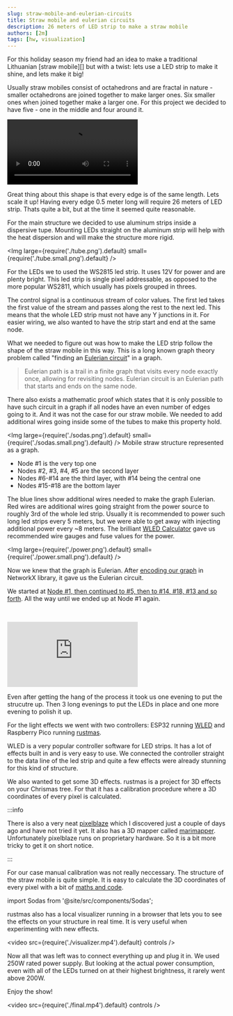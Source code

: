 ```yaml
---
slug: straw-mobile-and-eulerian-circuits
title: Straw mobile and eulerian circuits
description: 26 meters of LED strip to make a straw mobile
authors: [2m]
tags: [hw, visualization]
---
```


<p class="p-summary">
For this holiday season my friend had an idea to make a traditional Lithuanian [straw mobile][] but with a twist: lets use a LED strip to make it shine, and lets make it big!
</p>

[straw mobile]: https://en.wikipedia.org/wiki/Straw_mobile

<!--truncate-->

Usually straw mobiles consist of octahedrons and are fractal in nature - smaller octahedrons are joined together to make larger ones. Six smaller ones when joined together make a larger one. For this project we decided to have five - one in the middle and four around it.

<p><video src={require('./straw_mobile.mp4').default} controls /></p>

Great thing about this shape is that every edge is of the same length. Lets scale it up! Having every edge 0.5 meter long will require 26 meters of LED strip. Thats quite a bit, but at the time it seemed quite reasonable.

For the main structure we decided to use aluminum strips inside a dispersive tupe. Mounting LEDs straight on the aluminum strip will help with the heat dispersion and will make the structure more rigid.

<Img large={require('./tube.png').default} small={require('./tube.small.png').default} />

For the LEDs we to used the WS2815 led strip. It uses 12V for power and are plenty bright. This led strip is single pixel addressable, as opposed to the more popular WS2811, which usually has pixels grouped in threes.

The control signal is a continuous stream of color values. The first led takes the first value of the stream and passes along the rest to the next led. This means that the whole LED strip must not have any Y junctions in it. For easier wiring, we also wanted to have the strip start and end at the same node.

What we needed to figure out was how to make the LED strip follow the shape of the straw mobile in this way. This is a long known graph theory problem called "finding an [Eulerian circuit][]" in a graph.

[Eulerian circuit]: https://en.wikipedia.org/wiki/Eulerian_path

> Eulerian path is a trail in a finite graph that visits every node exactly once, allowing for revisiting nodes. Eulerian circuit is an Eulerian path that starts and ends on the same node.

There also exists a mathematic proof which states that it is only possible to have such circuit in a graph if all nodes have an even number of edges going to it. And it was not the case for our straw mobile. We needed to add additional wires going inside some of the tubes to make this property hold.

<Img large={require('./sodas.png').default} small={require('./sodas.small.png').default} />
Mobile straw structure represented as a graph.

* Node #1 is the very top one
* Nodes #2, #3, #4, #5 are the second layer
* Nodes #6-#14 are the third layer, with #14 being the central one
* Nodes #15-#18 are the bottom layer

The blue lines show additional wires needed to make the graph Eulerian. Red wires are additional wires going straight from the power source to roughly 3rd of the whole led strip. Usually it is recommended to power such long led strips every 5 meters, but we were able to get away with injecting additional power every ~8 meters. The brilliant [WLED Calculator][] gave us recommended wire gauges and fuse values for the power.

[WLED Calculator]: https://wled-calculator.github.io/

<Img large={require('./power.png').default} small={require('./power.small.png').default} />

Now we knew that the graph is Eulerian. After [encoding our graph][] in NetworkX library, it gave us the Eulerian circuit.

[encoding our graph]: https://github.com/2m/sodai/blob/a0ee8b3b403607b0181693ee3bc4828c6b70f8fd/sodai.py#L38-L130

We started at [Node #1, then continued to #5, then to #14, #18, #13 and so forth][eulerian-circuit]. All the way until we ended up at Node #1 again.

[eulerian-circuit]: https://github.com/2m/sodai/blob/main/circuit.txt

<div style={{ display: 'grid', gridTemplateColumns: '1fr 1fr', gridColumnGap: '0.5rem' }}>
    <Img large={require('./in_progress.jpg').default} small={require('./in_progress.small.jpg').default} />
    <Img large={require('./done.png').default} small={require('./done.small.png').default} />
</div>

<p className='embed-container vertical'><iframe src='https://www.youtube.com/embed/ZjhOf50A9Fc' frameBorder='0' allowFullScreen></iframe></p>

Even after getting the hang of the process it took us one evening to put the strucutre up. Then 3 long evenings to put the LEDs in place and one more evening to polish it up.

For the light effects we went with two controllers: ESP32 running [WLED][] and Raspberry Pico running [rustmas].

[WLED]: https://kno.wled.ge/
[rustmas]: https://github.com/mrozycki/rustmas

WLED is a very popular controller software for LED strips. It has a lot of effects built in and is very easy to use. We connected the controller straight to the data line of the led strip and quite a few effects were already stunning for this kind of structure.

We also wanted to get some 3D effects. rustmas is a project for 3D effects on your Chrismas tree. For that it has a calibration procedure where a 3D coordinates of every pixel is calculated.

:::info

There is also a very neat [pixelblaze][] which I discovered just a couple of days ago and have not tried it yet. It also has a 3D mapper called [marimapper][]. Unfortunately pixelblaze runs on proprietary hardware. So it is a bit more tricky to get it on short notice.

[pixelblaze]: https://electromage.com/pixelblaze
[marimapper]: https://github.com/TheMariday/marimapper

:::

For our case manual calibration was not really neccessary. The structure of the straw mobile is quite simple. It is easy to calculate the 3D coordinates of every pixel with a bit of [maths and code][].

[maths and code]: https://github.com/2m/sodai/blob/fa94f01acbc783d350247db017948157c1dd829d/sodai.py#L184-L213

import Sodas from '@site/src/components/Sodas';

<Sodas />

rustmas also has a local visualizer running in a browser that lets you to see the effects on your structure in real time. It is very useful when experimenting with new effects.

<video src={require('./visualizer.mp4').default} controls />

Now all that was left was to connect everything up and plug it in. We used 250W rated power supply. But looking at the actual power consumption, even with all of the LEDs turned on at their highest brightness, it rarely went above 200W.

Enjoy the show!

<video src={require('./final.mp4').default} controls />

